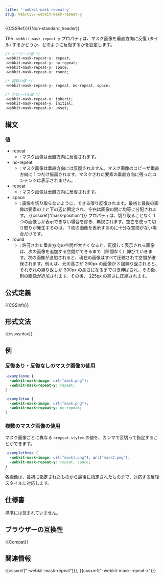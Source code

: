 ```yaml
---
title: '-webkit-mask-repeat-y'
slug: Web/CSS/-webkit-mask-repeat-y
---
```


{{CSSRef}}{{Non-standard_header}}

The `-webkit-mask-repeat-y` プロパティは、マスク画像を垂直方向に反復 (タイル) するかどうか、どのように反復するかを設定します。

```css
/* キーワード値 */
-webkit-mask-repeat-y: repeat;
-webkit-mask-repeat-y: no-repeat;
-webkit-mask-repeat-y: space;
-webkit-mask-repeat-y: round;

/* 複数の値 */
-webkit-mask-repeat-y: repeat, no-repeat, space;

/* グローバル値 */
-webkit-mask-repeat-y: inherit;
-webkit-mask-repeat-y: initial;
-webkit-mask-repeat-y: unset;
```

## 構文

### 値

- repeat
  - : マスク画像は垂直方向に反復されます。
- no-repeat
  - : マスク画像は垂直方向には反復されません。マスク画像のコピーが垂直方向に 1 つだけ描画されます。マスクされた要素の垂直方向に残ったコンテンツは表示されません。
- repeat
  - : マスク画像は垂直方向に反復されます。
- space
  - : 画像を切り取らないように、できる限り反復されます。最初と最後の画像は要素の上と下の辺に固定され、空白は画像の間に均等に分配されます。 {{cssxref("mask-position")}} プロパティは、切り取ることなく 1 つの画像しか表示できない場合を除き、無視されます。空白を使って切り取りが発生するのは、 1 枚の画像を表示するのに十分な空間がない場合だけです。
- round
  - : 許可された垂直方向の空間が大きくなると、反復して表示される画像は、次の画像を追加する空間ができるまで（隙間なく）伸びていきます。次の画像が追加されると、現在の画像はすべて圧縮されて空間が確保されます。例えば、元の高さが 260px の画像が 3 回繰り返されると、それぞれの繰り返しが 300px の高さになるまで引き伸ばされ、その後、別の画像が追加されます。その後、 225px の高さに圧縮されます。

## 公式定義

{{CSSInfo}}

## 形式文法

{{csssyntax}}

## 例

### 反復あり・反復なしのマスク画像の使用

```css
.exampleone {
  -webkit-mask-image: url("mask.png");
  -webkit-mask-repeat-y: repeat;
}

.exampletwo {
  -webkit-mask-image: url("mask.png");
  -webkit-mask-repeat-y: no-repeat;
}
```

### 複数のマスク画像の使用

マスク画像ごとに異なる `<repeat-style>` の値を、カンマで区切って指定することができます。

```css
.examplethree {
  -webkit-mask-image: url("mask1.png"), url("mask2.png");
  -webkit-mask-repeat-y: repeat, space;
}
```

各画像は、最初に指定されたものから最後に指定されたものまで、対応する反復スタイルに対応します。

## 仕様書

標準には含まれていません。

## ブラウザーの互換性

{{Compat}}

## 関連情報

{{cssxref("-webkit-mask-repeat")}}, {{cssxref("-webkit-mask-repeat-x")}}
